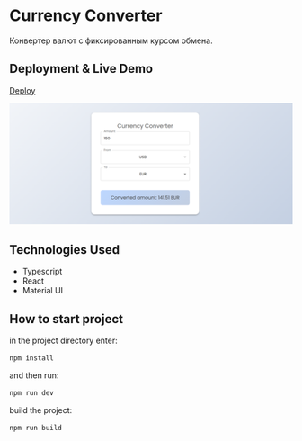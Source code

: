 # Currency Converter

Конвертер валют с фиксированным курсом обмена.

## Deployment & Live Demo

[Deploy](https://tatyanazakiryanova.github.io/Currency-Converter)

<img src="./src/assets/converterPreview.png" alt="preview">

## Technologies Used

- Typescript
- React
- Material UI

## How to start project

in the project directory enter:

```js
npm install
```

and then run:

```js
npm run dev
```

build the project:

```js
npm run build
```
